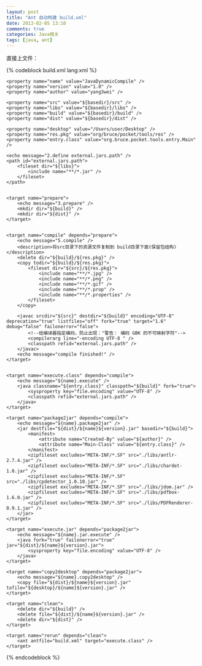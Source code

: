 ```yaml
---
layout: post
title: "Ant 自动构建 build.xml"
date: 2013-02-05 13:10
comments: true
categories: Java相关
tags: [java, ant]
---
```

直接上文件：  
<!-- more -->
{% codeblock build.xml lang:xml %}
<project name="JavaDynamicCompile" default="execute.class" basedir=".">
	<echo message="1.define variables~" />

	<property name="name" value="JavaDynamicCompile" />
	<property name="version" value="1.0" />
	<property name="author" value="yang3wei" />

	<property name="src" value="${basedir}/src" />
	<property name="libs" value="${basedir}/libs" />
	<property name="build" value="${basedir}/build" />
	<property name="dist" value="${basedir}/dist" />

	<property name="desktop" value="/Users/user/Desktop" />
	<property name="res.pkg" value="org/bruce/pocket/tools/res" />
	<property name="entry.class" value="org.bruce.pocket.tools.entry.Main" />

	<echo message="2.define external.jars.path" />
	<path id="external.jars.path">
		<fileset dir="${libs}">
			<include name="**/*.jar" />
		</fileset>
	</path>


	<target name="prepare">
		<echo message="3.prepare" />
		<mkdir dir="${build}" />
		<mkdir dir="${dist}" />
	</target>


	<target name="compile" depends="prepare">
		<echo message="5.compile" />
		<description>将src目录下的资源文件复制到 build目录下面(保留包结构)</description>
		<delete dir="${build}/${res.pkg}" />
		<copy todir="${build}/${res.pkg}">
			<fileset dir="${src}/${res.pkg}">
				<include name="**/*.jpg" />
				<include name="**/*.png" />
				<include name="**/*.gif" />
				<include name="**/*.prop" />
				<include name="**/*.properties" />
			</fileset>
		</copy>

		<javac srcdir="${src}" destdir="${build}" encoding="UTF-8" deprecation="true" listfiles="off" fork="true" target="1.6" debug="false" failonerror="false">
			<!--给编译器指定编码，防止出现："警告： 编码 GBK 的不可映射字符"-->
			<compilerarg line="-encoding UTF-8 " />
			<classpath refid="external.jars.path" />
		</javac>
		<echo message="compile finished!" />
	</target>


	<target name="execute.class" depends="compile">
		<echo message="${name}.execute" />
		<java classname="${entry.class}" classpath="${build}" fork="true">
			<sysproperty key="file.encoding" value="UTF-8" />
			<classpath refid="external.jars.path" />
		</java>
	</target>

	<target name="package2jar" depends="compile">
		<echo message="${name}.package2jar" />
		<jar destfile="${dist}/${name}${version}.jar" basedir="${build}">
			<manifest>
				<attribute name="Created-By" value="${author}" />
				<attribute name="Main-Class" value="${entry.class}" />
			</manifest>
			<zipfileset excludes="META-INF/*.SF" src="./libs/antlr-2.7.4.jar" />
			<zipfileset excludes="META-INF/*.SF" src="./libs/chardet-1.0.jar" />
			<zipfileset excludes="META-INF/*.SF" src="./libs/cpdetector_1.0.10.jar" />
			<zipfileset excludes="META-INF/*.SF" src="./libs/jdom.jar" />
			<zipfileset excludes="META-INF/*.SF" src="./libs/pdfbox-1.6.0.jar" />
			<zipfileset excludes="META-INF/*.SF" src="./libs/PDFRenderer-0.9.1.jar" />
		</jar>
	</target>

	<target name="execute.jar" depends="package2jar">
		<echo message="${name}.jar.execute" />
		<java fork="true" failonerror="true" jar="${dist}/${name}${version}.jar">
			<sysproperty key="file.encoding" value="UTF-8" />
		</java>
	</target>

	<target name="copy2desktop" depends="package2jar">
		<echo message="${name}.copy2desktop" />
		<copy file="${dist}/${name}${version}.jar" tofile="${desktop}/${name}${version}.jar" />
	</target>

	<target name="clean">
		<delete dir="${build}" />
		<delete file="${dist}/${name}${version}.jar" />
		<delete dir="${dist}" />
	</target>

	<target name="rerun" depends="clean">
		<ant antfile="build.xml" target="execute.class" />
	</target>

</project>
{% endcodeblock %}


